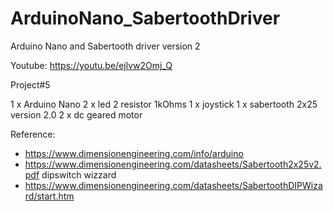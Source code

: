 # ArduinoNano_SabertoothDriver
Arduino Nano and Sabertooth driver version 2

Youtube:
https://youtu.be/ejlvw2Omj_Q

Project#5

1 x Arduino Nano
2 x led 
2 resistor 1kOhms
1 x joystick
1 x sabertooth 2x25 version 2.0
2 x dc geared motor




  Reference:
  - https://www.dimensionengineering.com/info/arduino
  - https://www.dimensionengineering.com/datasheets/Sabertooth2x25v2.pdf
  dipswitch wizzard
  - https://www.dimensionengineering.com/datasheets/SabertoothDIPWizard/start.htm
